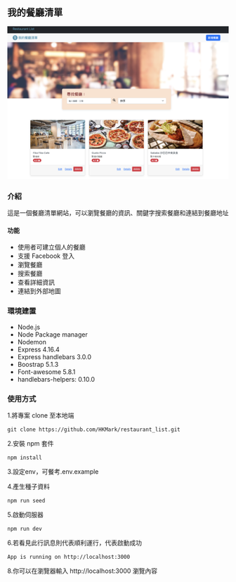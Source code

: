 ## 我的餐廳清單

![image](https://github.com/Anna0118/restaurant-list/blob/main/public/demo.png)

### 介紹

這是一個餐廳清單網站，可以瀏覽餐廳的資訊、關鍵字搜索餐廳和連結到餐廳地址

#### 功能
- 使用者可建立個人的餐廳
- 支援 Facebook 登入
- 瀏覽餐廳
- 搜索餐廳
- 查看詳細資訊
- 連結到外部地圖

### 環境建置

- Node.js
- Node Package manager
- Nodemon
- Express 4.16.4
- Express handlebars 3.0.0
- Boostrap 5.1.3
- Font-awesome 5.8.1
- handlebars-helpers: 0.10.0

### 使用方式

1.將專案 clone 至本地端

```
git clone https://github.com/HKMark/restaurant_list.git
```

2.安裝 npm 套件

```
npm install

```

3.設定env，可餐考.env.example

4.產生種子資料

```
npm run seed

```

5.啟動伺服器
```
npm run dev
```

6.若看見此行訊息則代表順利運行，代表啟動成功

```
App is running on http://localhost:3000
```

8.你可以在瀏覽器輸入 http://localhost:3000 瀏覽內容
